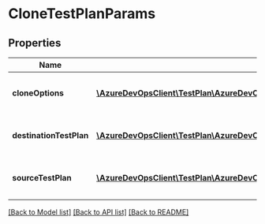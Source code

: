 # CloneTestPlanParams

## Properties
Name | Type | Description | Notes
------------ | ------------- | ------------- | -------------
**cloneOptions** | [**\AzureDevOpsClient\TestPlan\AzureDevOpsClient\TestPlan\Model\CloneOptions**](CloneOptions.md) | Test Plan Clone create parameters | [optional] 
**destinationTestPlan** | [**\AzureDevOpsClient\TestPlan\AzureDevOpsClient\TestPlan\Model\DestinationTestPlanCloneParams**](DestinationTestPlanCloneParams.md) | Information about destination Test Plan | [optional] 
**sourceTestPlan** | [**\AzureDevOpsClient\TestPlan\AzureDevOpsClient\TestPlan\Model\SourceTestPlanInfo**](SourceTestPlanInfo.md) | Information about source Test Plan | [optional] 

[[Back to Model list]](../README.md#documentation-for-models) [[Back to API list]](../README.md#documentation-for-api-endpoints) [[Back to README]](../README.md)



